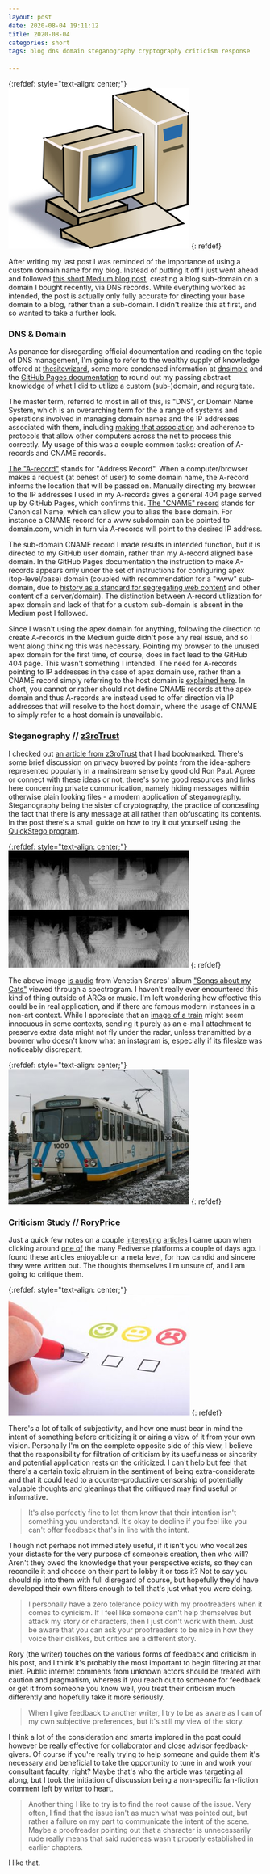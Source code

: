 ```yaml
---
layout: post
date: 2020-08-04 19:11:12
title: 2020-08-04
categories: short
tags: blog dns domain steganography cryptography criticism response

---
```



{:refdef: style="text-align: center;"}
[![Com Pewter](/assets/img/Computer.jpg)](https://openclipart.org/detail/17668/net-computer)
{: refdef}

After writing my last post I was reminded of the importance of using a custom domain name for my blog. Instead of putting it off I just went ahead and followed [this short Medium blog post](https://medium.com/@hossainkhan/using-custom-domain-for-github-pages-86b303d3918a), creating a blog sub-domain on a domain I bought recently, via DNS records. While everything worked as intended, the post is actually only fully accurate for directing your base domain to a blog, rather than a sub-domain. I didn't realize this at first, and so wanted to take a further look.

### DNS & Domain

As penance for disregarding official documentation and reading on the topic of DNS management, I'm going to refer to the wealthy supply of knowledge offered at [thesitewizard](https://www.thesitewizard.com/domain/index.shtml), some more condensed information at [dnsimple](https://support.dnsimple.com/) and the [GitHub Pages documentation](https://docs.github.com/en/github/working-with-github-pages/managing-a-custom-domain-for-your-github-pages-site#further-reading) to round out my passing abstract knowledge of what I did to utilize a custom (sub-)domain, and regurgitate.

The master term, referred to most in all of this, is "DNS", or Domain Name System, which is an overarching term for the a range of systems and operations involved in managing domain names and the IP addresses associated with them, including [making that association](https://www.thesitewizard.com/domain/point-domain-name-website.shtml) and adherence to protocols that allow other computers across the net to process this correctly. My usage of this was a couple common tasks: creation of A-records and CNAME records.

[The "A-record"](https://support.dnsimple.com/articles/a-record/) stands for "Address Record". When a computer/browser makes a request (at behest of user) to some domain name, the A-record informs the location that will be passed on. Manually directing my browser to the IP addresses I used in my A-records gives a general 404 page served up by GitHub Pages, which confirms this. [The "CNAME" record](https://support.dnsimple.com/articles/cname-record/) stands for Canonical Name, which can allow you to alias the base domain. For instance a CNAME record for a www subdomain can be pointed to domain.com, which in turn via A-records will point to the desired IP address.

The sub-domain CNAME record I made results in intended function, but it is directed to my GitHub user domain, rather than my A-record aligned base domain. In the GitHub Pages documentation the instruction to make A-records appears only under the set of instructions for configuring apex (top-level/base) domain (coupled with recommendation for a "www" sub-domain, due to [history as a standard for segregating  web content](https://love2dev.com/blog/www-subdomain/) and other content of a server/domain). The distinction between A-record utilization for apex domain and lack of that for a custom sub-domain is absent in the Medium post I followed.

Since I wasn't using the apex domain for anything, following the direction to create A-records in the Medium guide didn't pose any real issue, and so I went along thinking this was necessary. Pointing my browser to the unused apex domain for the first time, of course, does in fact lead to the GitHub 404 page. This wasn't something I intended. The need for A-records pointing to IP addresses in the case of apex domain use, rather than a CNAME record simply referring to the host domain is [explained here](https://serverfault.com/questions/613829/why-cant-a-cname-record-be-used-at-the-apex-aka-root-of-a-domain). In short, you cannot or rather should not define CNAME records at the apex domain and thus A-records are instead used to offer direction via IP addresses that will resolve to the host domain, where the usage of CNAME to simply refer to a host domain is unavailable.

### Steganography // [z3roTrust](https://zerotrust.ghost.io/)

I checked out [an article from z3roTrust](https://zerotrust.ghost.io/the-steg-chronicles-how-to-easily-send-secret-messages-using-steganography/) that I had bookmarked. There's some brief discussion on privacy buoyed by points from the idea-sphere represented popularly in a mainstream sense by good old Ron Paul. Agree or connect with these ideas or not, there's some good resources and links here concerning private communication, namely hiding messages within otherwise plain looking files - a modern application of steganography. Steganography being the sister of cryptography, the practice of concealing the fact that there is any message at all rather than obfuscating its contents. In the post there's a small guide on how to try it out yourself using the [QuickStego program](https://www.softpedia.com/get/Security/Encrypting/QuickStego.shtml).

{:refdef: style="text-align: center;"}
![Audio Cats](/assets/img/venetianblinds.jpg)
{: refdef}

The above image [is audio](https://eeggs.com/items/46956.html) from Venetian Snares' album ["Songs about my Cats"](https://www.discogs.com/Venetian-Snares-Songs-About-My-Cats/master/3408) viewed through a spectrogram. I haven't really ever encountered this kind of thing outside of ARGs or music. I'm left wondering how effective this could be in real application, and if there are famous modern instances in a non-art context. While I appreciate that an [image of a train](http://subwaynut.com/) might seem innocuous in some contexts, sending it purely as an e-mail attachment to preserve extra data might not fly under the radar, unless transmitted by a boomer who doesn't know what an instagram is, especially if its filesize was noticeably discrepant.

{:refdef: style="text-align: center;"}
![Just a train.](/assets/img/train1.bmp)
{: refdef}

### Criticism Study // [RoryPrice](https://fediverse.blog/@/RoryPrice)

Just a quick few notes on a couple [interesting](https://fediverse.blog/~/RoryPricesBlog/a-study-of-criticism-understanding-intent) [articles](https://fediverse.blog/~/RoryPricesBlog/a-study-of-criticism-taking-or-ignoring-criticism/) I came upon when clicking around [one of](https://joinplu.me/) the many Fediverse platforms a couple of days ago. I found these articles enjoyable on a meta level, for how candid and sincere they were written out. The thoughts themselves I'm unsure of, and I am going to critique them.

{:refdef: style="text-align: center;"}
![An example of useful feedback form.](/assets/img/feedback.jpg)
{: refdef}

There's a lot of talk of subjectivity, and how one must bear in mind the intent of something before criticizing it or airing a view of it from your own vision. Personally I'm on the complete opposite side of this view, I believe that the responsibility for filtration of criticism by its usefulness or sincerity and potential application rests on the criticized. I can't help but feel that there's a certain toxic altruism in the sentiment of being extra-considerate and that it could lead to a counter-productive censorship of potentially valuable thoughts and gleanings that the critiqued may find useful or informative.

>It's also perfectly fine to let them know that their intention isn't something you understand. It's okay to decline if you feel like you can't offer feedback that's in line with the intent.

Though not perhaps not immediately useful, if it isn't you who vocalizes your distaste for the very purpose of someone’s creation, then who will? Aren't they owed the knowledge that your perspective exists, so they can reconcile it and choose on their part to lobby it or toss it? Not to say you should rip into them with full disregard of course, but hopefully they'd have developed their own filters enough to tell that's just what you were doing.

> I personally have a zero tolerance policy with my proofreaders when it comes to cynicism. If I feel like someone can't help themselves but attack my story or characters, then I just don't work with them. Just be aware that you can ask your proofreaders to be nice in how they voice their dislikes, but critics are a different story.

Rory (the writer) touches on the various forms of feedback and criticism in his post, and I think it's probably the most important to begin filtering at that inlet. Public internet comments from unknown actors should be treated with caution and pragmatism, whereas if you reach out to someone for feedback or get it from someone you know well, you treat their criticism much differently and hopefully take it more seriously.

>When I give feedback to another writer, I try to be as aware as I can of my own subjective preferences, but it's still my view of the story.

I think a lot of the consideration and smarts implored in the post could however be really effective for collaborator and close advisor feedback-givers. Of course if you're really trying to help someone and guide them it's necessary and beneficial to take the opportunity to tune in and work your consultant faculty, right? Maybe that's who the article was targeting all along, but I took the initiation of discussion being a non-specific fan-fiction comment left by writer to heart.

>Another thing I like to try is to find the root cause of the issue. Very often, I find that the issue isn't as much what was pointed out, but rather a failure on my part to communicate the intent of the scene. Maybe a proofreader pointing out that a character is unnecessarily rude really means that said rudeness wasn't properly established in earlier chapters.

I like that.
